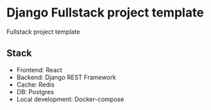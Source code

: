 # Django Fullstack project template
Fullstack project template

## Stack
- Frontend: React
- Backend: Django REST Framework
- Cache: Redis
- DB: Postgres
- Local development: Docker-compose